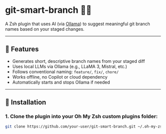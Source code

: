 # git-smart-branch 🧠✨

A Zsh plugin that uses AI (via [Ollama](https://ollama.com)) to suggest meaningful git branch names based on your staged changes.

---

## 🚀 Features

- Generates short, descriptive branch names from your staged diff
- Uses local LLMs via Ollama (e.g., LLaMA 3, Mistral, etc.)
- Follows conventional naming: `feature/`, `fix/`, `chore/`
- Works offline, no Copilot or cloud dependency
- Automatically starts and stops Ollama if needed

---

## 🔧 Installation

### 1. Clone the plugin into your Oh My Zsh custom plugins folder:

```bash
git clone https://github.com/your-user/git-smart-branch.git ~/.oh-my-zsh/custom/plugins/git-smart-branch
